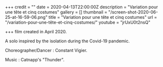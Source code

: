 +++
credit = ""
date = 2020-04-13T22:00:00Z
description = "Variation pour une tête et cinq costumes"
gallery = []
thumbnail = "/screen-shot-2020-06-25-at-16-59-06.png"
title = "Variation pour une tête et cinq costumes"
url = "/variation-pour-une-tête-et-cinq-costumes/"
youtube = "jrUxU0t2nsQ"

+++
film created in April 2020.

A solo inspired by the isolation during the Covid-19 pandemic.

Choreographer/Dancer : Constant Vigier.

Music : Catnapp's "Thunder".